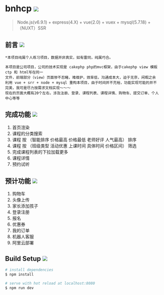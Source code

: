 # bnhcp <img src="https://img.shields.io/badge/bnhcp-v1.0.0-green.svg"/>

> Node.js(v6.9.1) + express(4.X) + vue(2.0) + vuex + mysql(5.7.18) + （NUXT）SSR
## 前言 <img src="https://img.shields.io/badge/preface-v1.0.0-yellowgreen.svg"/>

    *本项目纯属个人练习项目，数据并非真实，如有雷同，纯属巧合。
    
    本项目是公司项目，公司的技术实现是 cakephp php的mvc框架，由于cakephp view 模板ctp 和 html写在同一
    文件，前端部分（view）页面惨不忍睹，难维护，效率低，沟通成本大，迫于无奈，闲暇之余 利用 vue + srr + node + mysql 重构本项目，由于时间并不充裕，功能实现可能的并不完美，我可是尽力按需求文档实现～～～
    现在的页面大概有20个左右，涉及注册、登录、课程列表、课程详情、购物车、提交订单、个人中心等等
    
## 完成功能 <img src="https://img.shields.io/badge/complete-v1.0.0-origin.svg"/>

1. 首页渲染
2. 课程的分类搜索
3. 课程 按 （智能排序 价格最高 价格最低 老师好评 人气最高） 排序
4. 课程 按 （班级类型 活动优惠 上课时间 具体时间 价格区间） 筛选
5. 完成课程列表的下拉加载更多 
6. 课程详情
7. 预约试听 

## 预计功能 <img src="https://img.shields.io/badge/estimate-v1.0.0-ff69b4.svg"/>
1. 购物车
2. 头像上传
3. 家长添加孩子
4. 登录注册
5. 报名
6. 优惠券
7. 我的订单
8. 机器人客服
9. 阿里云部署
## Build Setup <img src="https://img.shields.io/badge/build-v1.0.0-blue.svg"/>

``` bash
# install dependencies
$ npm install 

# serve with hot reload at localhost:8080
$ npm run dev



